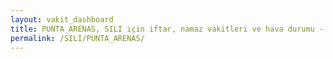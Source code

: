 ```yaml
---
layout: vakit_dashboard
title: PUNTA_ARENAS, SILI için iftar, namaz vakitleri ve hava durumu - ilçe/eyalet seç
permalink: /SILI/PUNTA_ARENAS/
---
```


<script type="text/javascript">
  var GLOBAL_COUNTRY = 'SILI';
  var GLOBAL_CITY = 'PUNTA_ARENAS';
  var GLOBAL_STATE = '';
  var lat = 72;
  var lon = 21;
</script>
